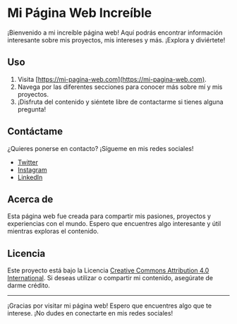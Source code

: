 <!-- Agrega el enlace a FontAwesome -->
<link rel="stylesheet" href="https://kit.fontawesome.com/bbd0f66390.js" crossorigin="anonymous">

<!-- Contenido de la página web -->
# Mi Página Web Increíble

¡Bienvenido a mi increíble página web! Aquí podrás encontrar información interesante sobre mis proyectos, mis intereses y más. ¡Explora y diviértete!

## Uso

1. Visita [https://mi-pagina-web.com](https://mi-pagina-web.com).
2. Navega por las diferentes secciones para conocer más sobre mí y mis proyectos.
3. ¡Disfruta del contenido y siéntete libre de contactarme si tienes alguna pregunta!

## Contáctame

¿Quieres ponerse en contacto? ¡Sígueme en mis redes sociales!

- [Twitter](https://twitter.com/mi_usuario) <i class="fab fa-twitter"></i>
- [Instagram](https://instagram.com/mi_usuario) <i class="fab fa-instagram"></i>
- [LinkedIn](https://linkedin.com/in/mi_usuario) <i class="fab fa-linkedin"></i>

## Acerca de

Esta página web fue creada para compartir mis pasiones, proyectos y experiencias con el mundo. Espero que encuentres algo interesante y útil mientras exploras el contenido.

## Licencia

Este proyecto está bajo la Licencia [Creative Commons Attribution 4.0 International](https://creativecommons.org/licenses/by/4.0/). Si deseas utilizar o compartir mi contenido, asegúrate de darme crédito.

---

¡Gracias por visitar mi página web! Espero que encuentres algo que te interese. ¡No dudes en conectarte en mis redes sociales!
